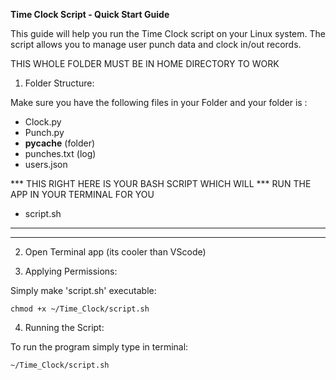 **Time Clock Script - Quick Start Guide**

This guide will help you run the Time Clock script on 
your Linux system. The script allows you to 
manage user punch data and clock in/out records.

THIS WHOLE FOLDER MUST BE IN HOME DIRECTORY TO WORK 

1. Folder Structure:

Make sure you have the following files in your Folder and your folder
is :

- Clock.py
- Punch.py
- __pycache__ (folder)
- punches.txt (log)
- users.json

*** THIS RIGHT HERE IS YOUR BASH SCRIPT WHICH WILL 
*** RUN THE APP IN YOUR TERMINAL FOR YOU

- script.sh

***
***

2. Open Terminal app (its cooler than VScode)


4. Applying Permissions:
   
Simply make 'script.sh' executable:

    chmod +x ~/Time_Clock/script.sh

4. Running the Script:

To run the program simply type in terminal:
    
    ~/Time_Clock/script.sh

